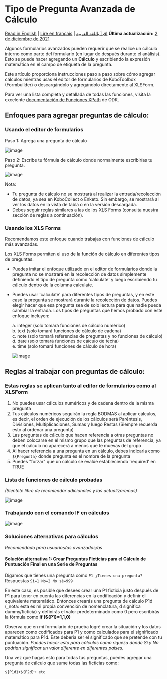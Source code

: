 # Tipo de Pregunta Avanzada de Cálculo
<a href="../advanced_calculate.html">Read in English</a> | <a href="../fr/advanced_calculate.html">Lire en français</a> | <a href="../ar/advanced_calculate.html">اقرأ باللغة العربية</a>
**Última actualización:** <a href="https://github.com/kobotoolbox/docs/blob/c2e8c882fdd831549c2f7f4474a9d522bafc181b/source/advanced_calculate.md" class="reference">2 de diciembre de 2021</a>

Algunos formularios avanzados pueden requerir que se realice un cálculo interno como parte del formulario (en lugar de después durante el análisis). Esto se puede hacer agregando un **Cálculo** y escribiendo la expresión matemática en el campo de etiqueta de la pregunta.

Este artículo proporciona instrucciones paso a paso sobre cómo agregar cálculos mientras usas el editor de formularios de KoboToolbox (Formbuilder) o descargándolo y agregándolo directamente al XLSForm.

Para ver una lista completa y detallada de todas las funciones, visita la excelente [documentación de Funciones XPath](https://getodk.github.io/xforms-spec) de ODK.

## Enfoques para agregar preguntas de cálculo:

### Usando el editor de formularios

Paso 1: Agrega una pregunta de cálculo

![image](/images/advanced_calculate/calculate_question.jpg)

Paso 2: Escribe tu fórmula de cálculo donde normalmente escribirías tu pregunta.

![image](/images/advanced_calculate/formulas.jpg)

Nota:

* Tu pregunta de cálculo no se mostrará al realizar la entrada/recolección de datos, ya sea en KoboCollect o Enketo. Sin embargo, se mostrará al ver los datos en la vista de tabla o en la versión descargada.
* Debes seguir reglas similares a las de los XLS Forms (consulta nuestra sección de reglas a continuación).

### Usando los XLS Forms

Recomendamos este enfoque cuando trabajas con funciones de cálculo más avanzadas.

Los XLS Forms permiten el uso de la función de cálculo en diferentes tipos de preguntas.

* Puedes imitar el enfoque utilizado en el editor de formularios donde la pregunta no se mostrará en la recolección de datos simplemente definiendo el tipo de pregunta como 'calculate' y luego escribiendo tu cálculo dentro de la columna calculate.
* Puedes usar 'calculate' para diferentes tipos de preguntas, y en este caso la pregunta se mostrará durante la recolección de datos. Puedes elegir hacer que esa pregunta sea de solo lectura para que nadie pueda cambiar la entrada. Los tipos de preguntas que hemos probado con este enfoque incluyen:

    a. integer (solo tomará funciones de cálculo numérico)  
    b. text (solo tomará funciones de cálculo de cadena)  
    c. note (solo tomará referencias de preguntas y no funciones de cálculo)  
    d. date (solo tomará funciones de cálculo de fecha)  
    e. time (solo tomará funciones de cálculo de hora)  
    
    ![image](/images/advanced_calculate/xls.png)

## Reglas al trabajar con preguntas de cálculo:

### Estas reglas se aplican tanto al editor de formularios como al XLSForm

1. No puedes usar cálculos numéricos y de cadena dentro de la misma pregunta
2. Tus cálculos numéricos seguirán la regla BODMAS al aplicar cálculos, es decir, el orden de ejecución de los cálculos será Paréntesis, Divisiones, Multiplicaciones, Sumas y luego Restas (Siempre recuerda esto al ordenar una pregunta)
3. Las preguntas de cálculo que hacen referencia a otras preguntas no deben colocarse en el mismo grupo que las preguntas de referencia, ya que el cálculo no aparecerá a menos que te muevas del grupo
4. Al hacer referencia a una pregunta en un cálculo, debes indicarla como `${Pregunta}` donde pregunta es el nombre de la pregunta
5. Puedes "forzar" que un cálculo se evalúe estableciendo 'required' en TRUE

### Lista de funciones de cálculo probadas

_(Siéntete libre de recomendar adicionales y las actualizaremos)_

![image](/images/advanced_calculate/list.png)

### Trabajando con el comando IF en cálculos

![image](/images/advanced_calculate/if_command.png)

### Soluciones alternativas para cálculos

_Recomendado para usuarios/as avanzados/as_

#### Solución alternativa 1: Crear Preguntas Ficticias para el Cálculo de Puntuación Final en una Serie de Preguntas

Digamos que tienes una pregunta como `P1 ¿Tienes una pregunta?` Respuestas `Sí=1 No=2 No sé=999`

En este caso, es posible que desees crear una P1 ficticia justo después de P1 para tener en cuenta las diferencias en la codificación y definir el equivalente matemático. Entonces crearás una pregunta de cálculo P1d (_nota: esta es mi propia convención de nomenclatura, d significa dummy/ficticia) y definirás el valor predeterminado como 0 pero escribirás la fórmula como **If (${P1}=1,1,0)**

Observa que en mi formulario de prueba logré crear la situación y los datos aparecen como codificados para P1 y como calculados para el significado matemático para P1d. Este debería ser el significado que se pretende con tu puntuación. _Puedes hacer esto para cálculos como riqueza donde Sí y No podrían significar un valor diferente en diferentes países._

Una vez que hagas esto para todas tus preguntas, puedes agregar una pregunta de cálculo que sume todas las ficticias como:

`${P1d}+${P2d}+ etc`